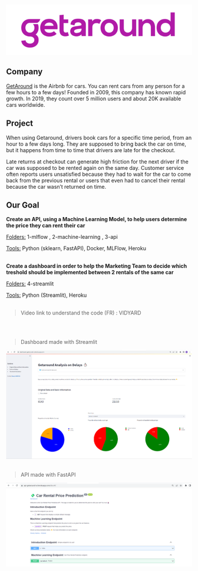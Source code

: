 <p align="center">
  <img src='getaround.png'>
</p>

## Company

[GetAround](https://fr.getaround.com/) is the Airbnb for cars. You can rent cars from any person for a few hours to a few days! Founded in 2009, this company has known rapid growth. In 2019, they count over 5 million users and about 20K available cars worldwide. 


## Project

When using Getaround, drivers book cars for a specific time period, from an hour to a few days long. They are supposed to bring back the car on time, but it happens from time to time that drivers are late for the checkout.

Late returns at checkout can generate high friction for the next driver if the car was supposed to be rented again on the same day. Customer service often reports users unsatisfied because they had to wait for the car to come back from the previous rental or users that even had to cancel their rental because the car wasn’t returned on time.


## Our Goal

**Create an API, using a Machine Learning Model, to help users determine the price they can rent their car**

<ins>Folders:</ins> 1-mlflow , 2-machine-learning , 3-api

<ins>Tools:</ins> Python (sklearn, FastAPI), Docker, MLFlow, Heroku      
<br>

**Create a dashboard in order to help the Marketing Team to decide which treshold should be implemented between 2 rentals of the same car**

<ins>Folders:</ins> 4-streamlit

<ins> Tools:</ins> Python (Streamlit), Heroku
<br>
<br>

> Video link to understand the code (FR) :  VIDYARD

<br>
<br>

> Dashboard made with Streamlit
<img src='dashboard-screenshot.png'>
<br>
<br>

> API made with FastAPI
<img src='api-screenshot.png'>